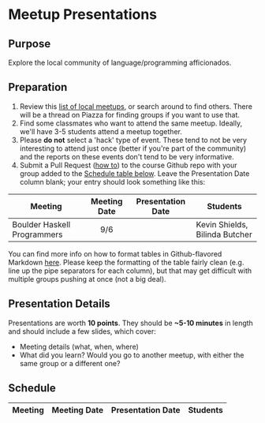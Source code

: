 Meetup Presentations
====================

Purpose
-------

Explore the local community of language/programming afficionados.

Preparation
-----------

1.  Review this [list of local
    meetups](https://www.meetup.com/topics/computer-programming/us/co/denver/),
    or search around to find others. There will be a thread on Piazza for
    finding groups if you want to use that.
2.  Find some classmates who want to attend the same meetup. Ideally, we'll have
    3-5 students attend a meetup together.
3.  Please **do not** select a 'hack' type of event. These tend to not be very
    interesting to attend just once (better if you're part of the community) and
    the reports on these events don't tend to be very informative.
4.  Submit a Pull Request ([how
    to](https://help.github.com/articles/creating-a-pull-request-from-a-fork/))
    to the course Github repo with your group added to the [Schedule table
    below](#schedule). Leave the Presentation Date column blank; your entry
    should look something like this:

Meeting                     | Meeting Date | Presentation Date | Students
-------                     | :----------: | :---------------: | --------
Boulder Haskell Programmers | 9/6          |                   | Kevin Shields, Bilinda Butcher

You can find more info on how to format tables in Github-flavored Markdown
[here](https://help.github.com/articles/organizing-information-with-tables/).
Please keep the formatting of the table fairly clean (e.g. line up the pipe
separators for each column), but that may get difficult with multiple groups
pushing at once (not a big deal).

Presentation Details
--------------------

Presentations are worth **10 points**. They should be **\~5-10 minutes** in
length and should include a few slides, which cover:

-   Meeting details (what, when, where)
-   What did you learn? Would you go to another meetup, with either the same
    group or a different one?

Schedule
--------

Meeting                     | Meeting Date | Presentation Date | Students
-------                     | :----------: | :---------------: | --------


